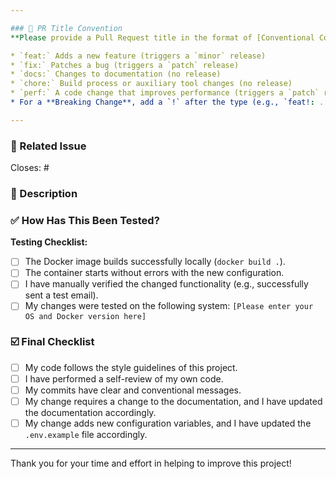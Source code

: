 ```yaml
---

### 📝 PR Title Convention
**Please provide a Pull Request title in the format of [Conventional Commits](https://www.conventionalcommits.org/en/v1.0.0/).**

* `feat:` Adds a new feature (triggers a `minor` release)
* `fix:` Patches a bug (triggers a `patch` release)
* `docs:` Changes to documentation (no release)
* `chore:` Build process or auxiliary tool changes (no release)
* `perf:` A code change that improves performance (triggers a `patch` release)
* For a **Breaking Change**, add a `!` after the type (e.g., `feat!: ...`) or add a `BREAKING CHANGE:` footer to the description (triggers a `major` release).

---
```


### 🔗 Related Issue

Closes: #

### 🎯 Description

### ✅ How Has This Been Tested?

**Testing Checklist:**
- [ ] The Docker image builds successfully locally (`docker build .`).
- [ ] The container starts without errors with the new configuration.
- [ ] I have manually verified the changed functionality (e.g., successfully sent a test email).
- [ ] My changes were tested on the following system: `[Please enter your OS and Docker version here]`

### ☑️ Final Checklist

- [ ] My code follows the style guidelines of this project.
- [ ] I have performed a self-review of my own code.
- [ ] My commits have clear and conventional messages.
- [ ] My change requires a change to the documentation, and I have updated the documentation accordingly.
- [ ] My change adds new configuration variables, and I have updated the `.env.example` file accordingly.

---

Thank you for your time and effort in helping to improve this project!